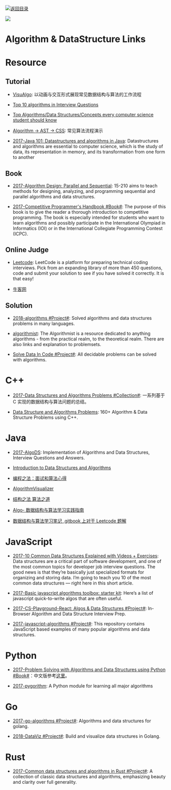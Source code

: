 [![返回目录](https://user-images.githubusercontent.com/5803001/38079637-ff0abcf0-3371-11e8-9b76-ad651620afc7.jpg)](https://github.com/wxyyxc1992/Awesome-Links)

![](https://cdn-images-1.medium.com/max/2000/0*I5vtdhUqmRJ1zI1e.jpg)

# Algorithm & DataStructure Links

# Resource

## Tutorial

- [VisuAlgo](http://visualgo.net/?ref=webdesignernews.com&_branch_match_id=296605835303953850): 以动画与交互形式展现常见数据结构与算法的工作流程

- [Top 10 algorithms in Interview Questions](http://www.geeksforgeeks.org/top-10-algorithms-in-interview-questions)

- [Top Algorithms/Data Structures/Concepts every computer science student should know](https://techiedelight.quora.com/Top-Algorithms-Data-Structures-Concepts-every-computer-science-student-should-know)

- [Algorithm → AST → CSS](https://github.com/skidding/illustrated-algorithms): 常见算法流程演示

- [2017-Java 101: Datastructures and algorithms in Java](http://www.javaworld.com/article/2073390/core-java/datastructures-and-algorithms-part-1.html?nsdr=true): Datastructures and algorithms are essential to computer science, which is the study of data, its representation in memory, and its transformation from one form to another

## Book

- [2017-Algorithm Design: Parallel and Sequential](http://www.parallel-algorithms-book.com/): 15-210 aims to teach methods for designing, analyzing, and programming sequential and parallel algorithms and data structures.

* [2017-Competitive Programmer's Handbook #Book#](https://cses.fi/book.html): The purpose of this book is to give the reader a thorough introduction to competitive programming. The book is especially intended for students who want to learn algorithms and possibly participate in the International Olympiad in Informatics (IOI) or in the International Collegiate Programming Contest (ICPC).

## Online Judge

- [Leetcode](https://leetcode.com/): LeetCode is a platform for preparing technical coding interviews. Pick from an expanding library of more than 450 questions, code and submit your solution to see if you have solved it correctly. It is that easy!

- [牛客网]()

## Solution

- [2018-algorithms #Project#](https://github.com/marcosfede/algorithms): Solved algorithms and data structures problems in many languages.

- [algorithmist](http://www.algorithmist.com/index.php/Main_Page):
  The Algorithmist is a resource dedicated to anything algorithms - from the practical realm, to the theoretical realm. There are also links and explanation to problemsets.

- [Solve Data In Code #Project#](https://github.com/espadrine/Solve-Data-In-Code): All decidable problems can be solved with algorithms.

# C++

- [2017-Data Structures and Algorithms Problems #Collection#](http://www.techiedelight.com/list-of-problems/): 一系列基于 C 实现的数据结构与算法问题的总结。

* [Data Structure and Algorithms Problems](https://parg.co/UVm): 160+ Algorithm & Data Structure Problems using C++.

# Java

- [2017-AlgoDS](https://github.com/sherxon/AlgoDS): Implementation of Algorithms and Data Structures, Interview Questions and Answers.

* [Introduction to Data Structures and Algorithms](http://www.idevelopment.info/data/Programming/data_structures/overview/Data_Structures_Algorithms_Introduction.shtml)

- [编程之法：面试和算法心得](https://github.com/julycoding/The-Art-Of-Programming-By-July/blob/master/ebook/zh/Readme.md)

* [AlgorithmVisualizer](https://github.com/parkjs814/AlgorithmVisualizer)

- [结构之法 算法之道](http://blog.csdn.net/v_july_v)

- [Algo- 数据结构与算法学习实践指南](https://github.com/absfree/Algo)

- [数据结构与算法学习笔记 ,gitbook 上对于 Leetcode 题解](https://www.gitbook.com/book/yuanbin/algorithm/details)

# JavaScript

- [2017-10 Common Data Structures Explained with Videos + Exercises](https://parg.co/bIC): Data structures are a critical part of software development, and one of the most common topics for developer job interview questions. The good news is that they’re basically just specialized formats for organizing and storing data. I’m going to teach you 10 of the most common data structures — right here in this short article.

* [2017-Basic javascript algorithms toolbox: starter kit](https://parg.co/b75): Here’s a list of javascript quick-to-write algos that are often useful.

* [2017-CS-Playground-React: Algos & Data Structures #Project#](https://parg.co/UZd): In-Browser Algorithm and Data Structure Interview Prep.

* [2017-javascript-algorithms #Project#](https://github.com/trekhleb/javascript-algorithms): This repository contains JavaScript based examples of many popular algorithms and data structures.

# Python

- [2017-Problem Solving with Algorithms and Data Structures using Python #Book#](http://6me.us/jgWZ)：中文版参考[这里](https://github.com/facert/python-data-structure-cn)。

* [2017-pygorithm](https://github.com/OmkarPathak/pygorithm): A Python module for learning all major algorithms

# Go

- [2017-go-algorithms #Project#](https://github.com/0xAX/go-algorithms): Algorithms and data structures for golang.

* [2018-DataViz #Project#](https://github.com/Arafatk/DataViz?files=1): Build and visualize data structures in Golang.

# Rust

- [2017-Common data structures and algorithms in Rust #Project#](https://github.com/EbTech/rust-algorithms): A collection of classic data structures and algorithms, emphasizing beauty and clarity over full generality.
